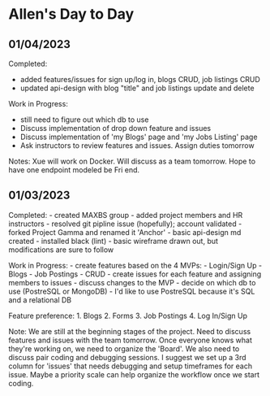 # Allen's Day to Day

## 01/04/2023

Completed:
- added features/issues for sign up/log in, blogs CRUD, job listings CRUD
- updated api-design with blog "title" and job listings update and delete

Work in Progress:
- still need to figure out which db to use
- Discuss implementation of drop down feature and issues
- Discuss implementation of 'my Blogs' page and 'my Jobs Listing' page
- Ask instructors to review features and issues. Assign duties tomorrow

Notes:
Xue will work on Docker. Will discuss as a team tomorrow. Hope to have one endpoint modeled be Fri end.

## 01/03/2023

Completed:
    - created MAXBS group
        - added project members and HR instructors
    - resolved git pipline issue (hopefully); account validated
    - forked Project Gamma and renamed it 'Anchor'
    - basic api-design md created
    - installed black (lint)
    - basic wireframe drawn out, but modifications are sure to follow

Work in Progress:
    - create features based on the 4 MVPs:
        - Login/Sign Up
        - Blogs
        - Job Postings
        - CRUD
    - create issues for each feature and assigning members to issues
    - discuss changes to the MVP
    - decide on which db to use (PostreSQL or MongoDB)
        - I'd like to use PostreSQL because it's SQL and a relational DB

Feature preference:
    1. Blogs
    2. Forms
    3. Job Postings
    4. Log In/Sign Up

Note:
We are still at the beginning stages of the project. Need to discuss features and issues with the team tomorrow. Once everyone knows what they're working on, we need to organize the 'Board'. We also need to discuss pair coding and debugging sessions. I suggest we set up a 3rd column for 'issues' that needs debugging and setup timeframes for each issue. Maybe a priority scale can help organize the workflow once we start coding.
